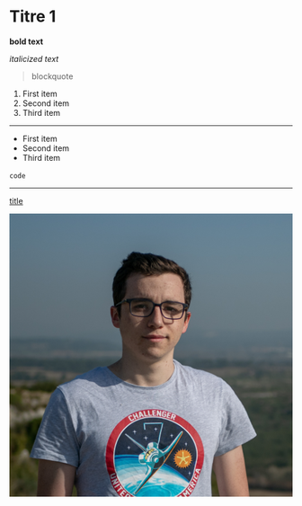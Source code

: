 #  Titre 1

**bold text**

*italicized text*

> blockquote

1. First item
2. Second item
3. Third item

---

- First item
- Second item
- Third item

`code`

---

[title](https://www.example.com)

![alt text](/content/pp.jpg)
